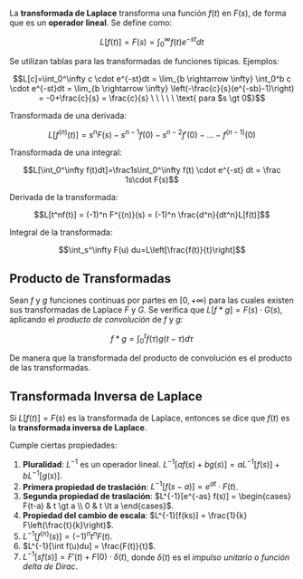 La **transformada de Laplace** transforma una función $f(t)$ en $F(s)$, de forma que es un **operador lineal**. Se define como:

$$L[f(t)] = F(s) = \int_0^\infty f(t) e^{-st}dt$$

Se utilizan tablas para las transformadas de funciones típicas. Ejemplos:

$$L[c]=\int_0^\infty c \cdot e^{-st}dt = \lim_{b \rightarrow \infty} \int_0^b c \cdot e^{-st}dt = \lim_{b \rightarrow \infty} \left(-\frac{c}{s}(e^{-sb}-1)\right) = -0+\frac{c}{s} = \frac{c}{s} \ \ \ \ \ \text{ para $s \gt 0$}$$

Transformada de una derivada:

$$L[f^{(n)}(t)]=s^nF(s) - s^{n-1} f(0) - s^{n-2}f'(0) - \dots - f^{(n-1)}(0)$$

Transformada de una integral:

$$L[\int_0^\infty f(t)dt]=\frac1s\int_0^\infty f(t) \cdot e^{-st} dt = \frac 1s\cdot F(s)$$

Derivada de la transformada:

$$L[t^nf(t)] = (-1)^n F^{(n)}(s) = (-1)^n \frac{d^n}{dt^n}L[f(t)]$$

Integral de la transformada:

$$\int_s^\infty F(u) du=L\left[\frac{f(t)}{t}\right]$$

## Producto de Transformadas

Sean $f$ y $g$ funciones continuas por partes en $[0, +\infty)$ para las cuales existen sus transformadas de Laplace $F$ y $G$. Se verifica que $L[f * g] = F(s) \cdot G(s)$, aplicando el *producto de convolución* de $f$ y $g$:

$$f * g = \int_0^t f(\tau) g (t-\tau)d\tau$$

De manera que la transformada del producto de convolución es el producto de las transformadas.

## Transformada Inversa de Laplace

Si $L[f(t)]=F(s)$ es la transformada de Laplace, entonces se dice que $f(t)$ es la **transformada inversa de Laplace**.

Cumple ciertas propiedades:

1. **Pluralidad**: $L^{-1}$ es un operador lineal. $L^{-1}[af(s)+bg(s)] = a L^{-1}[f(s)] + b L^{-1}[g(s)]$.
2. **Primera propiedad de traslación**: $L^{-1}[f(s-a)]=e^{at}\cdot F(t)$.
3. **Segunda propiedad de traslación**: $L^{-1}[e^{-as} f(s)] = \begin{cases} F(t-a) & t \gt a \\ 0 & t \lt a \end{cases}$.
4. **Propiedad del cambio de escala**: $L^{-1}[f(ks)] = \frac{1}{k} F\left(\frac{t}{k}\right)$.
5. $L^{-1}[f^(n)(s)] = (-1)^n t^n F(t)$.
6. $L^{-1}[\int f(u)du] = \frac{F(t)}{t}$.
7. $L^{-1}[s f(s)] = F'(t) + F(0) \cdot \delta (t)$, donde $\delta(t)$ es el *impulso unitario* o *función delta de Dirac*.
